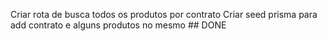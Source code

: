 Criar rota de busca todos os produtos por contrato 
Criar seed prisma para add contrato e alguns produtos no mesmo ## DONE